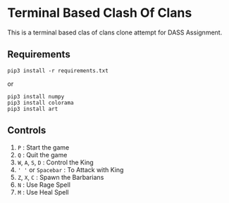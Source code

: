 # Terminal Based Clash Of Clans

This is a terminal based clas of clans clone attempt for DASS Assignment.

## Requirements

```
pip3 install -r requirements.txt
```

or

```
pip3 install numpy
pip3 install colorama
pip3 install art
```

## Controls

1. `P` : Start the game
2. `Q` : Quit the game
3. `W`, `A`, `S`, `D` : Control the King
4. `' '` or `Spacebar` : To Attack with King
5. `Z`, `X`, `C` : Spawn the Barbarians
6. `N` : Use Rage Spell
7. `M` : Use Heal Spell